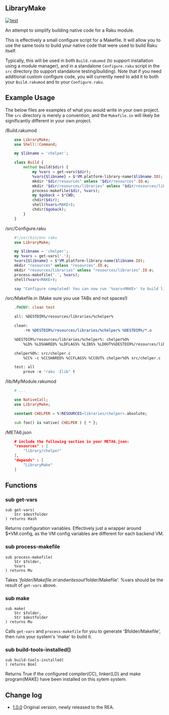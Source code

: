 LibraryMake
------------------

[![test](https://github.com/retupmoca/P6-LibraryMake/actions/workflows/test.yml/badge.svg)](https://github.com/retupmoca/P6-LibraryMake/actions/workflows/test.yml)

An attempt to simplify building native code for a Raku module.

This is effectively a small configure script for a Makefile. It will allow you to
use the same tools to build your native code that were used to build Raku itself.

Typically, this will be used in both `Build.rakumod` (to support installation using a
module manager), and in a standalone `Configure.raku` script in the `src` directory
(to support standalone testing/building). Note that if you need additional
custom configure code, you will currently need to add it to both your `Build.rakumod`
and to your `Configure.raku`.

Example Usage
-------------


The below files are examples of what you would write in your own project.
The `src` directory is merely a convention, and the `Makefile.in` will likely be
significantly different in your own project.

/Build.rakumod

```raku
    use LibraryMake;
    use Shell::Command;

    my $libname = 'chelper';

    class Build {
        method build($dir) {
            my %vars = get-vars($dir);
            %vars{$libname} = $*VM.platform-library-name($libname.IO);
            mkdir "$dir/resources" unless "$dir/resources".IO.e;
            mkdir "$dir/resources/libraries" unless "$dir/resources/libraries".IO.e;
            process-makefile($dir, %vars);
            my $goback = $*CWD;
            chdir($dir);
            shell(%vars<MAKE>);
            chdir($goback);
        }
    }
```

/src/Configure.raku

```raku
    #!/usr/bin/env raku
    use LibraryMake;

    my $libname = 'chelper';
    my %vars = get-vars('.');
    %vars{$libname} = $*VM.platform-library-name($libname.IO);
    mkdir "resources" unless "resources".IO.e;
    mkdir "resources/libraries" unless "resources/libraries".IO.e;
    process-makefile('.', %vars);
    shell(%vars<MAKE>);

    say "Configure completed! You can now run '%vars<MAKE>' to build lib$libname.";
```

/src/Makefile.in (Make sure you use TABs and not spaces!)

```Makefile
    .PHONY: clean test

    all: %DESTDIR%/resources/libraries/%chelper%

    clean:
        -rm %DESTDIR%/resources/libraries/%chelper% %DESTDIR%/*.o

    %DESTDIR%/resources/libraries/%chelper%: chelper%O%
        %LD% %LDSHARED% %LDFLAGS% %LIBS% %LDOUT%%DESTDIR%/resources/libraries/%chelper% chelper%O%

    chelper%O%: src/chelper.c
        %CC% -c %CCSHARED% %CCFLAGS% %CCOUT% chelper%O% src/chelper.c

    test: all
        prove -e "raku -Ilib" t
```

/lib/My/Module.rakumod

```raku
    # ...

    use NativeCall;
    use LibraryMake;

    constant CHELPER = %?RESOURCES<libraries/chelper>.absolute;

    sub foo() is native( CHELPER ) { * };
```

/META6.json

```JSON
    # include the following section in your META6.json:
    "resources" : [
        "library/chelper"
    ],
    "depends" : [
        "LibraryMake"
    ]
```

Functions
---------

### sub get-vars

```
sub get-vars(
    Str $destfolder
) returns Hash
```

Returns configuration variables. Effectively just a wrapper around $*VM.config, as the VM config variables are different for each backend VM.

### sub process-makefile

```
sub process-makefile(
    Str $folder, 
    %vars
) returns Mu
```

Takes '$folder/Makefile.in' and writes out '$folder/Makefile'. %vars should be the result of `get-vars` above.

### sub make

```
sub make(
    Str $folder, 
    Str $destfolder
) returns Mu
```

Calls `get-vars` and `process-makefile` for you to generate '$folder/Makefile', then runs your system's 'make' to build it.


### sub build-tools-installed()
```
sub build-tools-installed(
) returns Bool
```

Returns True if the configured compiler(CC), linker(LD) and make program(MAKE) have been installed on this sytem system.

## Change log

* [1.0.0](https://github.com/retupmoca/P6-LibraryMake/releases/tag/v1.0.0
) Original version, newly released to the REA.
